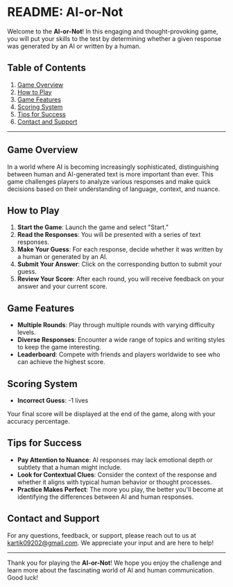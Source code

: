 # README: AI-or-Not

Welcome to the **AI-or-Not**! In this engaging and thought-provoking game, you will put your skills to the test by determining whether a given response was generated by an AI or written by a human.

## Table of Contents

1. [Game Overview](#game-overview)
2. [How to Play](#how-to-play)
3. [Game Features](#game-features)
4. [Scoring System](#scoring-system)
5. [Tips for Success](#tips-for-success)
6. [Contact and Support](#contact-and-support)

---

## Game Overview

In a world where AI is becoming increasingly sophisticated, distinguishing between human and AI-generated text is more important than ever. This game challenges players to analyze various responses and make quick decisions based on their understanding of language, context, and nuance.

## How to Play

1. **Start the Game**: Launch the game and select "Start."
2. **Read the Responses**: You will be presented with a series of text responses.
3. **Make Your Guess**: For each response, decide whether it was written by a human or generated by an AI.
4. **Submit Your Answer**: Click on the corresponding button to submit your guess.
5. **Review Your Score**: After each round, you will receive feedback on your answer and your current score.

## Game Features

- **Multiple Rounds**: Play through multiple rounds with varying difficulty levels.
- **Diverse Responses**: Encounter a wide range of topics and writing styles to keep the game interesting.
- **Leaderboard**: Compete with friends and players worldwide to see who can achieve the highest score.

## Scoring System

- **Incorrect Guess**: -1 lives

Your final score will be displayed at the end of the game, along with your accuracy percentage.

## Tips for Success

- **Pay Attention to Nuance**: AI responses may lack emotional depth or subtlety that a human might include.
- **Look for Contextual Clues**: Consider the context of the response and whether it aligns with typical human behavior or thought processes.
- **Practice Makes Perfect**: The more you play, the better you'll become at identifying the differences between AI and human responses.

## Contact and Support

For any questions, feedback, or support, please reach out to us at [kartik09202@gmail.com](mailto:kartik09202@gmail.com). We appreciate your input and are here to help!

---

Thank you for playing the **AI-or-Not**! We hope you enjoy the challenge and learn more about the fascinating world of AI and human communication. Good luck!
